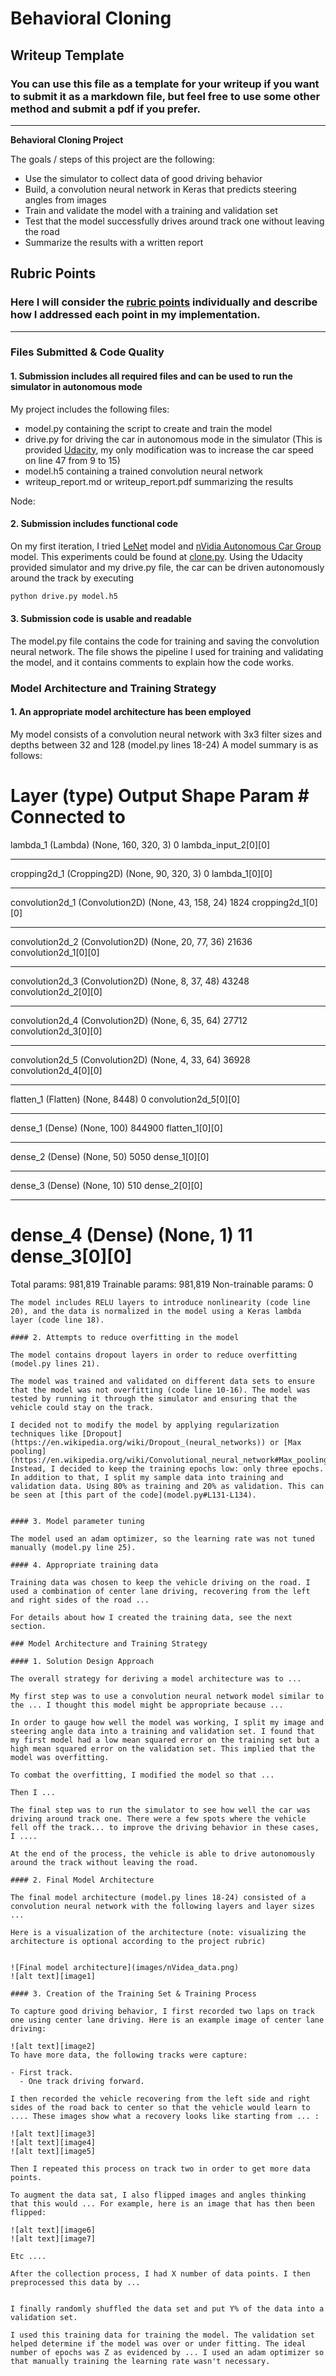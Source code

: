 # **Behavioral Cloning** 

## Writeup Template

### You can use this file as a template for your writeup if you want to submit it as a markdown file, but feel free to use some other method and submit a pdf if you prefer.

---

**Behavioral Cloning Project**

The goals / steps of this project are the following:
* Use the simulator to collect data of good driving behavior
* Build, a convolution neural network in Keras that predicts steering angles from images
* Train and validate the model with a training and validation set
* Test that the model successfully drives around track one without leaving the road
* Summarize the results with a written report




## Rubric Points
### Here I will consider the [rubric points](https://review.udacity.com/#!/rubrics/432/view) individually and describe how I addressed each point in my implementation.  

---
### Files Submitted & Code Quality

#### 1. Submission includes all required files and can be used to run the simulator in autonomous mode

My project includes the following files:
* model.py containing the script to create and train the model
* drive.py for driving the car in autonomous mode in the simulator (This is provided [Udacity](https://github.com/udacity/CarND-Behavioral-Cloning-P3/blob/master/drive.py), my only modification was to increase the car speed on line 47 from 9 to 15)
* model.h5 containing a trained convolution neural network 
* writeup_report.md or writeup_report.pdf summarizing the results

Node:


#### 2. Submission includes functional code
On my first iteration, I tried [LeNet](http://yann.lecun.com/exdb/lenet/) model and [nVidia Autonomous Car Group](https://devblogs.nvidia.com/parallelforall/deep-learning-self-driving-cars/) model. This experiments could be found at [clone.py](clone.py).
Using the Udacity provided simulator and my drive.py file, the car can be driven autonomously around the track by executing 
```sh
python drive.py model.h5
```

#### 3. Submission code is usable and readable

The model.py file contains the code for training and saving the convolution neural network. The file shows the pipeline I used for training and validating the model, and it contains comments to explain how the code works.

### Model Architecture and Training Strategy

#### 1. An appropriate model architecture has been employed

My model consists of a convolution neural network with 3x3 filter sizes and depths between 32 and 128 (model.py lines 18-24) 
A model summary is as follows:


Layer (type)                     Output Shape          Param #     Connected to                     
====================================================================================================
lambda_1 (Lambda)                (None, 160, 320, 3)   0           lambda_input_2[0][0]             
____________________________________________________________________________________________________
cropping2d_1 (Cropping2D)        (None, 90, 320, 3)    0           lambda_1[0][0]                   
____________________________________________________________________________________________________
convolution2d_1 (Convolution2D)  (None, 43, 158, 24)   1824        cropping2d_1[0][0]               
____________________________________________________________________________________________________
convolution2d_2 (Convolution2D)  (None, 20, 77, 36)    21636       convolution2d_1[0][0]            
____________________________________________________________________________________________________
convolution2d_3 (Convolution2D)  (None, 8, 37, 48)     43248       convolution2d_2[0][0]            
____________________________________________________________________________________________________
convolution2d_4 (Convolution2D)  (None, 6, 35, 64)     27712       convolution2d_3[0][0]            
____________________________________________________________________________________________________
convolution2d_5 (Convolution2D)  (None, 4, 33, 64)     36928       convolution2d_4[0][0]            
____________________________________________________________________________________________________
flatten_1 (Flatten)              (None, 8448)          0           convolution2d_5[0][0]            
____________________________________________________________________________________________________
dense_1 (Dense)                  (None, 100)           844900      flatten_1[0][0]                  
____________________________________________________________________________________________________
dense_2 (Dense)                  (None, 50)            5050        dense_1[0][0]                    
____________________________________________________________________________________________________
dense_3 (Dense)                  (None, 10)            510         dense_2[0][0]                    
____________________________________________________________________________________________________
dense_4 (Dense)                  (None, 1)             11          dense_3[0][0]                    
====================================================================================================
Total params: 981,819
Trainable params: 981,819
Non-trainable params: 0
```
The model includes RELU layers to introduce nonlinearity (code line 20), and the data is normalized in the model using a Keras lambda layer (code line 18). 

#### 2. Attempts to reduce overfitting in the model

The model contains dropout layers in order to reduce overfitting (model.py lines 21). 

The model was trained and validated on different data sets to ensure that the model was not overfitting (code line 10-16). The model was tested by running it through the simulator and ensuring that the vehicle could stay on the track.

I decided not to modify the model by applying regularization techniques like [Dropout](https://en.wikipedia.org/wiki/Dropout_(neural_networks)) or [Max pooling](https://en.wikipedia.org/wiki/Convolutional_neural_network#Max_pooling_shape). Instead, I decided to keep the training epochs low: only three epochs.
In addition to that, I split my sample data into training and validation data. Using 80% as training and 20% as validation. This can be seen at [this part of the code](model.py#L131-L134).


#### 3. Model parameter tuning

The model used an adam optimizer, so the learning rate was not tuned manually (model.py line 25).

#### 4. Appropriate training data

Training data was chosen to keep the vehicle driving on the road. I used a combination of center lane driving, recovering from the left and right sides of the road ... 

For details about how I created the training data, see the next section. 

### Model Architecture and Training Strategy

#### 1. Solution Design Approach

The overall strategy for deriving a model architecture was to ...

My first step was to use a convolution neural network model similar to the ... I thought this model might be appropriate because ...

In order to gauge how well the model was working, I split my image and steering angle data into a training and validation set. I found that my first model had a low mean squared error on the training set but a high mean squared error on the validation set. This implied that the model was overfitting. 

To combat the overfitting, I modified the model so that ...

Then I ... 

The final step was to run the simulator to see how well the car was driving around track one. There were a few spots where the vehicle fell off the track... to improve the driving behavior in these cases, I ....

At the end of the process, the vehicle is able to drive autonomously around the track without leaving the road.

#### 2. Final Model Architecture

The final model architecture (model.py lines 18-24) consisted of a convolution neural network with the following layers and layer sizes ...

Here is a visualization of the architecture (note: visualizing the architecture is optional according to the project rubric)


![Final model architecture](images/nVidea_data.png)
![alt text][image1]

#### 3. Creation of the Training Set & Training Process

To capture good driving behavior, I first recorded two laps on track one using center lane driving. Here is an example image of center lane driving:

![alt text][image2]
To have more data, the following tracks were capture:

- First track.
  - One track driving forward.

I then recorded the vehicle recovering from the left side and right sides of the road back to center so that the vehicle would learn to .... These images show what a recovery looks like starting from ... :

![alt text][image3]
![alt text][image4]
![alt text][image5]

Then I repeated this process on track two in order to get more data points.

To augment the data sat, I also flipped images and angles thinking that this would ... For example, here is an image that has then been flipped:

![alt text][image6]
![alt text][image7]

Etc ....

After the collection process, I had X number of data points. I then preprocessed this data by ...


I finally randomly shuffled the data set and put Y% of the data into a validation set. 

I used this training data for training the model. The validation set helped determine if the model was over or under fitting. The ideal number of epochs was Z as evidenced by ... I used an adam optimizer so that manually training the learning rate wasn't necessary.
